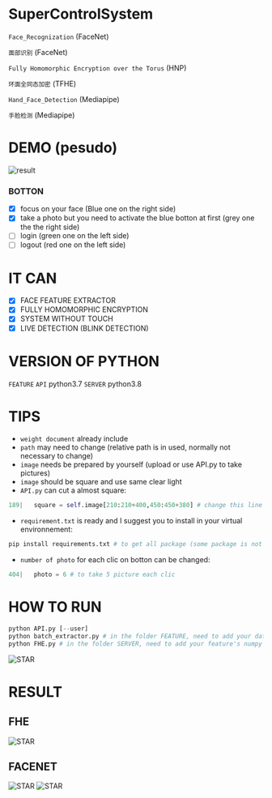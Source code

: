 # SuperControlSystem
`Face_Recognization` (FaceNet) 

`面部识别` (FaceNet)

`Fully Homomorphic Encryption over the Torus` (HNP) 

`环面全同态加密` (TFHE)


`Hand_Face_Detection` (Mediapipe)

`手脸检测` (Mediapipe)
<!--
# STEP
```python
    1.run API.py: take a photo (close index and thumb finger to select and move ; close index and middle finger to select and push these two finger down together to realize clic on the botton)
    2.move the generated image to new folder in folder FEATURE named "./square"
    3.run batch_extractor.py to get the relative feature which saved as numpy
    4.to test the picture you have taken is ok or not, you can run dissimilarity.py before that, you need to make sure "features" are in your generated folder "./square_features"
    5.move "features" to folder SERVER and change the path in FHE.py
    6.run FHE.py
```
-->
# DEMO (pesudo)
![result](https://raw.githubusercontent.com/liziyu0104/SuperControlSystem/main/SHOW_IMAGE/result.png)

### BOTTON
- [X] focus on your face (Blue one on the right side)
- [X] take a photo but you need to activate the blue botton at first (grey one the the right side)
- [ ] login (green one on the left side)
- [ ] logout (red one on the left side)

# IT CAN
- [X] FACE FEATURE EXTRACTOR
- [X] FULLY HOMOMORPHIC ENCRYPTION
- [X] SYSTEM WITHOUT TOUCH
- [X] LIVE DETECTION (BLINK DETECTION)

# VERSION OF PYTHON
`FEATURE` `API` python3.7
`SERVER` python3.8

# TIPS
* `weight document` already include
* `path` may need to change (relative path is in used, normally not necessary to change) 
* `image` needs be prepared by yourself (upload or use API.py to take pictures)
* `image` should be square and use same clear light 
* `API.py` can cut a almost square:
```python
189|   square = self.image[210:210+400,450:450+380] # change this line to get perfect square
```
* `requirement.txt` is ready and I suggest you to install in your virtual environnement:
```python
pip install requirements.txt # to get all package (some package is not necessaire)
```
* `number of photo` for each clic on botton can be changed:
```python
404|   photo = 6 # to take 5 picture each clic 
``` 
# HOW TO RUN
```python
python API.py [--user]
python batch_extractor.py # in the folder FEATURE, need to add your dataset folder 
python FHE.py # in the folder SERVER, need to add your feature's numpy doc
```
![STAR](https://raw.githubusercontent.com/liziyu0104/SuperControlSystem/main/SHOW_IMAGE/star.svg)

# RESULT 
## FHE
![STAR](https://raw.githubusercontent.com/liziyu0104/SuperControlSystem/main/SHOW_IMAGE/R_FHE.jpg)
## FACENET
![STAR](https://raw.githubusercontent.com/liziyu0104/SuperControlSystem/main/SHOW_IMAGE/R2_FACE.jpg)
![STAR](https://raw.githubusercontent.com/liziyu0104/SuperControlSystem/main/SHOW_IMAGE/R1_FACE.jpg)
